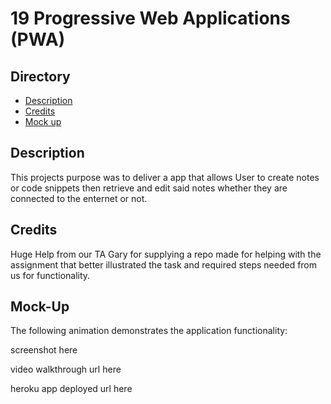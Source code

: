 # 19 Progressive Web Applications (PWA)

## Directory
- [Description](#description)
- [Credits](#credits)
- [Mock up](#mock-up)



## Description
This projects purpose was to deliver a app that allows User to create notes or code snippets then retrieve and edit said notes whether they are connected to the enternet or not.

## Credits
Huge Help from our TA Gary for supplying a repo made for helping with the assignment that better illustrated the task and required steps needed from us for functionality.

## Mock-Up

The following animation demonstrates the application functionality:

screenshot here

video walkthrough url here

heroku app deployed url here

